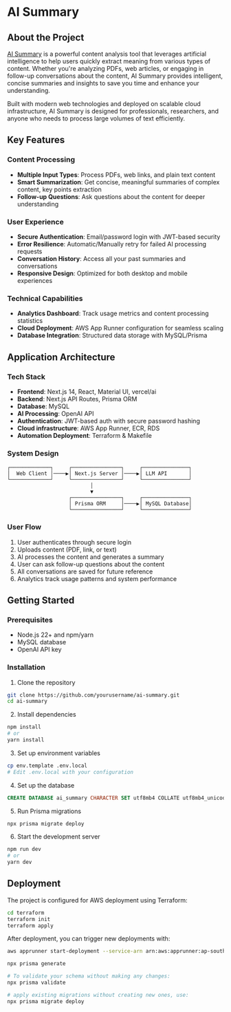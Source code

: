 # AI Summary

## About the Project

[AI Summary](https://j2bqkag4wy.ap-southeast-1.awsapprunner.com/) is a powerful content analysis tool that leverages artificial intelligence to help users quickly extract meaning from various types of content. Whether you're analyzing PDFs, web articles, or engaging in follow-up conversations about the content, AI Summary provides intelligent, concise summaries and insights to save you time and enhance your understanding.

Built with modern web technologies and deployed on scalable cloud infrastructure, AI Summary is designed for professionals, researchers, and anyone who needs to process large volumes of text efficiently.

## Key Features

### Content Processing
- **Multiple Input Types**: Process PDFs, web links, and plain text content
- **Smart Summarization**: Get concise, meaningful summaries of complex content, key points extraction
- **Follow-up Questions**: Ask questions about the content for deeper understanding

### User Experience
- **Secure Authentication**: Email/password login with JWT-based security
- **Error Resilience**: Automatic/Manually retry for failed AI processing requests
- **Conversation History**: Access all your past summaries and conversations
- **Responsive Design**: Optimized for both desktop and mobile experiences

### Technical Capabilities
- **Analytics Dashboard**: Track usage metrics and content processing statistics
- **Cloud Deployment**: AWS App Runner configuration for seamless scaling
- **Database Integration**: Structured data storage with MySQL/Prisma

## Application Architecture

### Tech Stack
- **Frontend**: Next.js 14, React, Material UI, vercel/ai
- **Backend**: Next.js API Routes, Prisma ORM
- **Database**: MySQL
- **AI Processing**: OpenAI API
- **Authentication**: JWT-based auth with secure password hashing
- **Cloud infrastructure**: AWS App Runner, ECR, RDS
- **Automation Deployment**: Terraform & Makefile

### System Design
```
┌─────────────┐     ┌────────────────┐     ┌───────────────┐
│  Web Client │────▶│ Next.js Server │────▶│ LLM API       │
└─────────────┘     └────────────────┘     └───────────────┘
                           │                       
                           ▼                       
                    ┌────────────────┐     ┌───────────────┐
                    │ Prisma ORM     │────▶│ MySQL Database│
                    └────────────────┘     └───────────────┘
```

### User Flow
1. User authenticates through secure login
2. Uploads content (PDF, link, or text)
3. AI processes the content and generates a summary
4. User can ask follow-up questions about the content
5. All conversations are saved for future reference
6. Analytics track usage patterns and system performance

## Getting Started

### Prerequisites
- Node.js 22+ and npm/yarn
- MySQL database
- OpenAI API key

### Installation

1. Clone the repository
```bash
git clone https://github.com/yourusername/ai-summary.git
cd ai-summary
```

2. Install dependencies
```bash
npm install
# or
yarn install
```

3. Set up environment variables
```bash
cp env.template .env.local
# Edit .env.local with your configuration
```

4. Set up the database
```sql
CREATE DATABASE ai_summary CHARACTER SET utf8mb4 COLLATE utf8mb4_unicode_ci;
```

5. Run Prisma migrations
```bash
npx prisma migrate deploy
```

6. Start the development server
```bash
npm run dev
# or
yarn dev
```

## Deployment

The project is configured for AWS deployment using Terraform:

```bash
cd terraform
terraform init
terraform apply
```

After deployment, you can trigger new deployments with:

```bash
aws apprunner start-deployment --service-arn arn:aws:apprunner:ap-southeast-1:922446598046:service/ai-summary-app/29ea7e03880f49c5b2af67ce6f79df79
```

```bash
npx prisma generate

# To validate your schema without making any changes:
npx prisma validate

# apply existing migrations without creating new ones, use:
npx prisma migrate deploy
```
